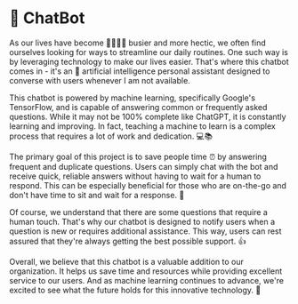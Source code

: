 # 🤖 ChatBot

As our lives have become 🏃‍♂️🏃‍♀️ busier and more hectic, we often find ourselves looking for ways to streamline our daily routines. One such way is by leveraging technology to make our lives easier. That's where this chatbot comes in - it's an 🤖 artificial intelligence personal assistant designed to converse with users whenever I am not available.

This chatbot is powered by machine learning, specifically Google's TensorFlow, and is capable of answering common or frequently asked questions. While it may not be 100% complete like ChatGPT, it is constantly learning and improving. In fact, teaching a machine to learn is a complex process that requires a lot of work and dedication. 💻📚

The primary goal of this project is to save people time ⏰ by answering frequent and duplicate questions. Users can simply chat with the bot and receive quick, reliable answers without having to wait for a human to respond. This can be especially beneficial for those who are on-the-go and don't have time to sit and wait for a response. 🙌

Of course, we understand that there are some questions that require a human touch. That's why our chatbot is designed to notify users when a question is new or requires additional assistance. This way, users can rest assured that they're always getting the best possible support. 👍

Overall, we believe that this chatbot is a valuable addition to our organization. It helps us save time and resources while providing excellent service to our users. And as machine learning continues to advance, we're excited to see what the future holds for this innovative technology. 🚀
